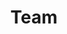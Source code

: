 ---
layout: team
title: Team
permalink: team_info
nav_order: 4
employees:
  - name: Xing Xie
    photo: Xing_Xie.png
    position: Senior Principle Research Manager
    institution: Microsoft Research Asia
    email: xing.xie@microsoft.com
  - name: Xiaoyuan Yi
    photo: Xiaoyuan_Yi.png
    position: Senior Researcher
    institution: Microsoft Research Asia
    email: xiaoyuanyi@microsoft.com
  - name: Jing Yao
    photo: Jing_Yao.png
    position: Researcher
    institution: Microsoft Research Asia
    email: jingyao@microsoft.com
collaborators:
  - name: Xiting Wang
    photo: Xiting_Wang.png
    position: Assistant Professor
    institution: Renmin University of China
    email: xitingwang@ruc.edu.cn
  - name: Peng Zhang
    photo: Peng_Zhang.png
    position: Associate Professor
    institution: School of Computer Science, Fudan University
    email: zhangpeng @fudan.edu.cn
  - name: Linus Huang
    photo: Linus_Huang.png
    position: Assistant Professor
    institution: Division of Humanities, Hong Kong University of Science and Technology
    email: linus.huang@ust.hk
interns:
  - name: Yifan Gong
    photo: Yifan_Gong.png
    position: Undergraduate Student
    institution: College of Computer Science and Electronic Engineering, Hunan University
    aaa: Algorithm Research
    bbb: Internship Period 2023.10-2024.05
  - name: Shitong Duan
    photo: Shitong_Duan.png
    position: Master Student
    institution: School of Computer Science, Fudan University
    aaa: Algorithm Research
    bbb: Internship Period 2023.04-2023.10
  - name: Xingqi Wang
    photo: Xingqi_Wang.png
    position: PhD Student
    institution: Department of Computer Science and Technology, Tsinghua University
    aaa: Algorithm Research
    bbb: Internship Period 2023.02-2023.09
  - name: Yan Liu
    photo: Yan_Liu.png
    position: PhD Student
    institution: School of Informatics, The University of Edinburgh
    aaa: Algorithm Research
    bbb: Internship Period 2023.11-2024.04
  - name: Yuhan Zeng
    photo: Yuhan_Zeng.png
    position: Undergraduate Student
    institution: Chu Kochen Honors College, Zhejiang University
    aaa: Outreach Acceleration
    bbb: Internship Period 2024.2-2024.7
   
---